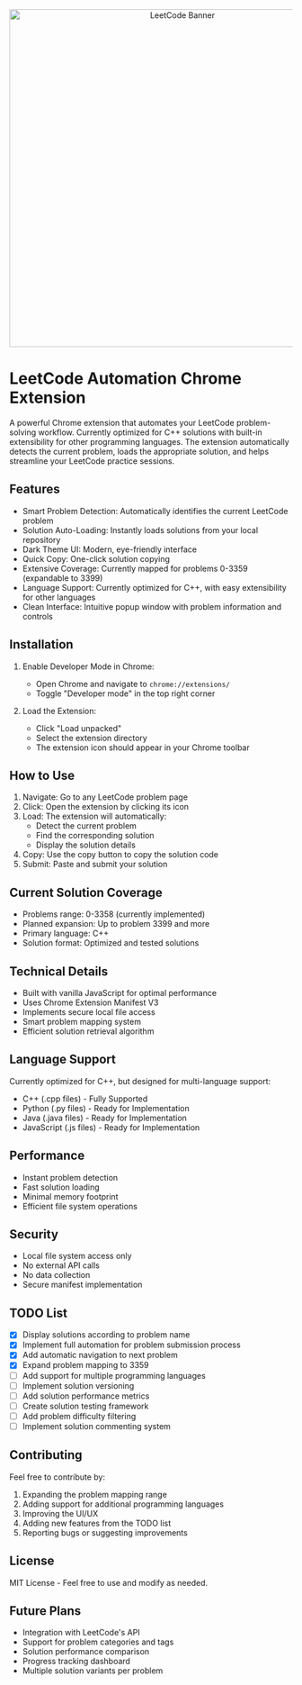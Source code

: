 <div align="center">
  <img src="https://assets.leetcode.com/static_assets/public/webpack_bundles/images/logo-dark.e99485d9b.svg" alt="LeetCode Banner" width="600px">
</div>

# LeetCode Automation Chrome Extension
A powerful Chrome extension that automates your LeetCode problem-solving workflow. Currently optimized for C++ solutions with built-in extensibility for other programming languages. The extension automatically detects the current problem, loads the appropriate solution, and helps streamline your LeetCode practice sessions.

## Features

- Smart Problem Detection: Automatically identifies the current LeetCode problem
- Solution Auto-Loading: Instantly loads solutions from your local repository
- Dark Theme UI: Modern, eye-friendly interface
- Quick Copy: One-click solution copying
- Extensive Coverage: Currently mapped for problems 0-3359 (expandable to 3399)
- Language Support: Currently optimized for C++, with easy extensibility for other languages
- Clean Interface: Intuitive popup window with problem information and controls

## Installation

1. Enable Developer Mode in Chrome:
   - Open Chrome and navigate to `chrome://extensions/`
   - Toggle "Developer mode" in the top right corner

2. Load the Extension:
   - Click "Load unpacked"
   - Select the extension directory
   - The extension icon should appear in your Chrome toolbar

## How to Use

1. Navigate: Go to any LeetCode problem page
2. Click: Open the extension by clicking its icon
3. Load: The extension will automatically:
   - Detect the current problem
   - Find the corresponding solution
   - Display the solution details
4. Copy: Use the copy button to copy the solution code
5. Submit: Paste and submit your solution

## Current Solution Coverage

- Problems range: 0-3358 (currently implemented)
- Planned expansion: Up to problem 3399 and more
- Primary language: C++
- Solution format: Optimized and tested solutions

## Technical Details

- Built with vanilla JavaScript for optimal performance
- Uses Chrome Extension Manifest V3
- Implements secure local file access
- Smart problem mapping system
- Efficient solution retrieval algorithm

## Language Support

Currently optimized for C++, but designed for multi-language support:
- C++ (.cpp files) - Fully Supported
- Python (.py files) - Ready for Implementation
- Java (.java files) - Ready for Implementation
- JavaScript (.js files) - Ready for Implementation

## Performance

- Instant problem detection
- Fast solution loading
- Minimal memory footprint
- Efficient file system operations

## Security

- Local file system access only
- No external API calls
- No data collection
- Secure manifest implementation

## TODO List

- [x] Display solutions according to problem name
- [x] Implement full automation for problem submission process
- [x] Add automatic navigation to next problem
- [x] Expand problem mapping to 3359
- [ ] Add support for multiple programming languages
- [ ] Implement solution versioning
- [ ] Add solution performance metrics
- [ ] Create solution testing framework
- [ ] Add problem difficulty filtering
- [ ] Implement solution commenting system

## Contributing

Feel free to contribute by:
1. Expanding the problem mapping range
2. Adding support for additional programming languages
3. Improving the UI/UX
4. Adding new features from the TODO list
5. Reporting bugs or suggesting improvements

## License

MIT License - Feel free to use and modify as needed.

## Future Plans

- Integration with LeetCode's API
- Support for problem categories and tags
- Solution performance comparison
- Progress tracking dashboard
- Multiple solution variants per problem
